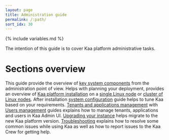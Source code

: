 ```yaml
---
layout: page
title: Administration guide
permalink: /:path/
sort_idx: 30
---
```


{% include variables.md %}

The intention of this guide is to cover Kaa platform administrative tasks.

# Sections overview

This guide provide the overview of [key system components]({{root_url}}Administration-guide/System-components-overview/) from the administration point of
view. Helps with planning your deployment, provides an overview of
[Kaa platform installation]({{root_url}}Administration-guide/System-installation/) on a
[single Linux node]({{root_url}}Administration-guide/System-installation/Single-node-installation/) or
[cluster of Linux nodes]({{root_url}}Administration-guide/System-installation/Cluster-setup/). After installation
[system configuration]() guide helps to tune Kaa based on your requirements.
[Tenants and applications management]({{root_url}}Administration-guide/Tenants-and-applications-management/) with
[Users management]({{root_url}}Administration-guide/Users-management/) guides explains how to manage tenants, applications and users in Kaa Admin UI.
[Upgrading your instance]({{root_url}}Administration-guide/Upgrading-your-instance/) helps migrate to the new Kaa platform version.
[Troubleshooting]({{root_url}}Administration-guide/Troubleshooting/) explains how to resolve some common issues while using Kaa as well as how to report issues
to the Kaa Crew for getting help.
